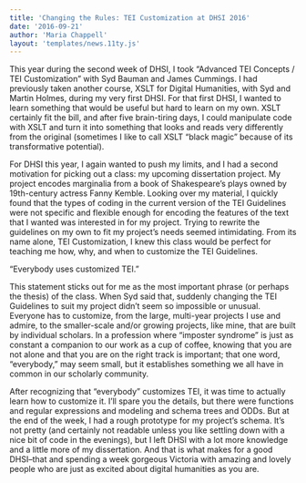 ```yaml
---
title: 'Changing the Rules: TEI Customization at DHSI 2016'
date: '2016-09-21'
author: 'Maria Chappell'
layout: 'templates/news.11ty.js'
---
```

This year during the second week of DHSI, I took “Advanced TEI Concepts / TEI Customization” with Syd Bauman and James Cummings. I had previously taken another course, XSLT for Digital Humanities, with Syd and Martin Holmes, during my very first DHSI. For that first DHSI, I wanted to learn something that would be useful but hard to learn on my own. XSLT certainly fit the bill, and after five brain-tiring days, I could manipulate code with XSLT and turn it into something that looks and reads very differently from the original (sometimes I like to call XSLT “black magic” because of its transformative potential).

For DHSI this year, I again wanted to push my limits, and I had a second motivation for picking out a class: my upcoming dissertation project. My project encodes marginalia from a book of Shakespeare’s plays owned by 19th-century actress Fanny Kemble. Looking over my material, I quickly found that the types of coding in the current version of the TEI Guidelines were not specific and flexible enough for encoding the features of the text that I wanted was interested in for my project. Trying to rewrite the guidelines on my own to fit my project’s needs seemed intimidating. From its name alone, TEI Customization, I knew this class would be perfect for teaching me how, why, and when to customize the TEI Guidelines.

“Everybody uses customized TEI.”

This statement sticks out for me as the most important phrase (or perhaps the thesis) of the class. When Syd said that, suddenly changing the TEI Guidelines to suit my project didn’t seem so impossible or unusual. Everyone has to customize, from the large, multi-year projects I use and admire, to the smaller-scale and/or growing projects, like mine, that are built by individual scholars. In a profession where “imposter syndrome” is just as constant a companion to our work as a cup of coffee, knowing that you are not alone and that you are on the right track is important; that one word, “everybody,” may seem small, but it establishes something we all have in common in our scholarly community.

After recognizing that “everybody” customizes TEI, it was time to actually learn how to customize it. I’ll spare you the details, but there were functions and regular expressions and modeling and schema trees and ODDs. But at the end of the week, I had a rough prototype for my project’s schema. It’s not pretty (and certainly not readable unless you like settling down with a nice bit of code in the evenings), but I left DHSI with a lot more knowledge and a little more of my dissertation. And that is what makes for a good DHSI–that and spending a week gorgeous Victoria with amazing and lovely people who are just as excited about digital humanities as you are.
